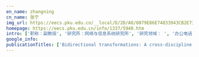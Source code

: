```yaml
---
en_name: zhangning
cn_name: 张宁
img_url: https://eecs.pku.edu.cn/__local/D/2D/A0/0879E86E74833943CB2E732967E_9A3C38CC_BD6.vsb?e=.jpg
homepage: https://eecs.pku.edu.cn/info/1337/5940.htm
intro: ['职称：副教授', '研究所：网络与信息系统研究所', '研究领域： ', '办公电话：86-10-62765806', '电子邮件：nzhang@ pku.edu.cn', '个人主页： ']
google_info: 
publicationTitles: ['Bidirectional transformations: A cross-discipline perspective', 'Towards automatic model synchronization from model transformations', 'A programmable editor for developing structured documents based on bidirectional transformations', 'Bidirectionalization transformation based on automatic derivation of view complement functions', 'Deriving structural hylomorphisms from recursive definitions', 'Bidirectionalizing graph transformations', 'Tupling calculation eliminates multiple data traversals', 'A library of constructive skeletons for sequential style of parallel programming', 'An algebraic approach to bi-directional updating', 'Supporting automatic model inconsistency fixing', 'A calculational fusion system HYLO', 'An injective language for reversible computation', 'Parallelization in calculational forms', 'Formal derivation of efficient parallel programs by construction of list homomorphisms', 'Automatic inversion generates divide-and-conquer parallel programs', 'Supporting runtime software architecture: A bidirectional-transformation-based approach', 'GRoundTram: An integrated framework for developing well-behaved bidirectional model transformations', 'Feature-based classification of bidirectional transformation approaches', 'BiGUL: a formally verified core language for putback-based bidirectional programming', 'Diffusion: Calculating E cient Parallel Programs', 'Generating synchronization engines between running systems and their model-based views', 'The third homomorphism theorem on trees: downward & upward lead to divide-and-conquer', 'Bidirectional interpretation of XQuery', 'Make it practical: A generic linear-time algorithm for solving maximum-weightsum problems', 'Towards a compositional approach to model transformation for software development', 'Maintaining invariant traceability through bidirectional transformations', 'Dagstuhl seminar on bidirectional transformations (BX)', 'Combining syntactic and semantic bidirectionalization', 'Supporting parallel updates with bidirectional model transformations', 'A fusion-embedded skeleton library', 'An accumulative parallel skeleton for all', 'Parallelization via context preservation', 'Systematic development of correct bulk synchronous parallel programs', 'Monadic combinators for" Putback" style bidirectional programming', 'Calculating accumulations', 'Synchronizing concurrent model updates based on bidirectional transformation', 'Parallel skeletons for manipulating general trees', 'Towards automatic parallelization of tree reductions in dynamic programming', 'BiFluX: A bidirectional functional update language for XML', 'Towards systematic parallel programming over mapreduce', 'Parallelization with tree skeletons', 'Toward bidirectionalization of ATL with GRoundTram', 'Delta lenses over inductive types', 'A compositional approach to bidirectional model transformation', 'Ministry of education', 'Systematic derivation of tree contraction algorithms', 'Graph-transformation verification using monadic second-order logic', 'Program calculation in Coq', 'A compositional framework for developing parallel programs on two-dimensional arrays', 'The essence of bidirectional programming', 'Enforcing a security pattern in stakeholder goal models', 'Construction of list homomorphisms by tupling and fusion', 'Gradual refinement', 'Deriving parallel codes via invariants', 'Calculating a New Data Mining Algorithm for', 'Domain-specific optimization strategy for skeleton programs', 'A new parallel skeleton for general accumulative computations', 'How functional programming mattered', 'A dynamic-priority based approach to fixing inconsistent feature models', 'Ptype system: A featherweight parallelizability detector', 'Deterministic second-order patterns', 'Program transformation in calculational form', 'Consistent Web site updating based on bidirectional transformation', 'Validity checking of putback transformations in bidirectional programming', 'Optimization for iterative queries on MapReduce', 'A grammar-based approach to invertible programs', 'Generation of efficient programs for solving maximum multi-marking problems', 'Structural recursion for querying ordered graphs', 'Generate, test, and aggregate', 'Marker-directed optimization of uncal graph transformations', 'Think like a vertex, behave like a function! A functional DSL for vertex-centric big graph processing', 'Efficient query evaluation on distributed graphs with Hadoop environment', 'Enhancing semantic bidirectionalization via shape bidirectionalizer plug-ins', 'Bidirectional transformation" bx"(dagstuhl seminar 11031)', 'TreeCalc: towards programmable structured documents', 'An extension of the acid rain theorem', 'Swin: Towards type-safe java program adaptation between apis', 'Program optimizations and transformations in calculation form', 'Filter-embedding semiring fusion for programming with MapReduce', 'An axiomatic basis for bidirectional programming', 'A clear picture of lens laws', 'Refactoring pattern matching', 'Maximum marking problems with accumulative weight functions', 'Diff: A powerful parallel skeleton', 'Formal derivation of parallel program for 2-dimensional maximum segment sum problem', 'Poet: Privacy on the edge with bidirectional data transformations', 'Transforming programs between apis with many-to-many mappings', 'BiYacc: Roll your parser and reflective printer into one', 'Writing bidirectional model transformations as intentional updates', 'Impact of substrate bias on radiation-induced edge effects in MOSFETs', 'Total ionizing dose effect of 0.18 μm nMOSFETs', 'Promotional transformation of monadic programs', 'Rule-directed code clone synchronization', 'Comprehending ringads', 'Formal derivation and extraction of a parallel program for the all nearest smaller values problem', 'Calculation rules for warming-up in fusion transformation', 'Implementation of Parallel Tree Skeletons on Distributed Systems.', 'Determination of BrO3 − by Flow Injection Analysis with 5-Br-PADAP AND SCN−', 'Towards systematic parallelization of graph transformations over Pregel', 'A parameterized graph transformation calculus for finite graphs with monadic branches', 'Programming with BSP homomorphisms', 'Calculational parallel programming: parallel programming with homomorphism and mapreduce', 'Generators-of-generators library with optimization capabilities in fortress', 'A Java library for bidirectional XML transformation', 'Bidirectionalizing tree transformation languages: A case study', 'Iterative-free program analysis', 'Similarity based retrieval from sequence databases using automata as queries', 'Parsing and reflective printing, bidirectionally', 'Brul: A Putback-Based Bidirectional Transformation Library for Updatable Views.', 'Towards co-evolution in model-driven development via bidirectional higher-order transformation', 'Issues in representing domain-specific concerns in model-driven engineering', 'Total ionizing dose effect in an input/output device for flash memory', 'Beanbag: Operation-based Synchronization with IntraRelations', 'Bidirectionalizing tree transformations', 'An Algebraic Interface for GETA Search Engine', 'Towards a modular program derivation via fusion and tupling', 'Towards Manipulation of Mutually Recursive Functions.', 'Massive chest wall resection and reconstruction for malignant disease', 'Radiation induced inter-device leakage degradation', 'Condensed matter: Structure and mechanical and thermal properties-Pure Noise-Induced Pattern Formations in a Nematic Liquid Crystal', 'An environment for maintaining computation dependency in XML documents', 'A loop optimization technique based on quasi-invariance', 'Calculating an optimal homomorphic algorithm for bracket matching', 'Catamorphism-based transformation of functional programs', 'On early statistical requirements validation of cyber-physical space systems', 'Palgol: A high-level DSL for vertex-centric graph processing with remote data access', 'Reusable self-adaptation through bidirectional programming', 'Towards attribute-based authorisation for bidirectional programming', 'Accumulative computation on MapReduce', 'Minimizing data transfers for regular reachability queries on distributed graphs', 'Supporting feature model refinement with updatable view', 'A web service architecture for bidirectional XML updating', 'A practicable framework for tree reduction under distributed memory environments', 'Swapping arguments and results of recursive functions', 'List Homomorphism with Accumulation.', 'Segmented Diffusion Theorem', 'A View-based Programmable Architecture for Controlling and Integrating Decentralized Data', 'Bias dependence of a deep submicron NMOSFET response to total dose irradiation', 'Tolerating Inconsistency in Feature Models.', 'Bidirectionalizing structural recursion on graphs', 'Type-based specialization of XML transformations', 'Deterministic second-order patterns in program transformation', 'Deterministic higher-order patterns for program transformation', 'Yicho: A system for programming program calculations', 'Loop quasi-invariance code motion', 'Efficient Implementation of Tree Skeletons on Distributed-Memory Parallel Computers', 'Supporting selective undo for refactoring', 'Programming Languages and Systems', 'On-site synchronization of software artifacts', 'Generator-based GG Fortress library', 'Surrounding theorem: developing parallel programs for matrix-convolutions', 'Parallel dynamic programming using data-parallel skeletons', 'Reversing iterations: IO swapping leads you there and back again', 'A type-based approach to parallelization', 'Derivation of a Linear Algorithm for Mining Optimized Gain Association Rules.', 'Calculation carrying programs', 'Modelling and analysing resilient cyber-physical systems', 'ipregel: A combiner-based in-memory shared memory vertex-centric framework', 'Principles and practice of bidirectional programming in BiGUL', 'Towards variability management in bidirectional model transformation', 'Goal modelling for security problem matching and pattern enforcement', 'A framework for synchronization between feature configurations and use cases based on bidirectional programming', 'Decontamination of 2-chloroethyl ethyl sulfide by pulsed corona plasma', 'Game theory based false negative probability of embedded watermark under unintentional and steganalysis attacks', 'Interactive inconsistency fixing in feature modeling', 'Parameterized graph transformation languages with monads', 'NO x storage-reduction catalysis and structure-performance relationship of Pt-BaO catalyst', 'Context-preserving XQuery fusion', 'GRoundTram version 0.9. 3 user manual', 'A compositional approach to bidirectional model transformation', 'A compositional framework for mining longest ranges', 'Calculation carrying programs-how to code program transformations', 'Towards polytypic parallel programming', 'Incrementalization of vertex-centric programs', 'Controlling and sharing distributed data for implementing service alliance', 'Optimizing declarative parallel distributed graph processing by using constraint solvers', 'Context-preserving XQuery fusion', 'Towards bidirectional higher-order transformation for model-driven co-evolution', 'A generate-test-aggregate parallel programming library: systematic parallel programming for MapReduce', 'Marker-directed Optimization of UnCAL Graph Transformations (revised version)', 'blinkit: Maintaining invariant traceability through bidirectional transformations–a technical report', 'Sound and complete validation of graph transformations', 'Translucent Abstraction: Safe Views through Invertible Programming', 'Generator-based GG Fortress library—collection of GGs and theories—', 'Calculus of minimals: Deriving dynamic-programming algorithms based on preservation of monotonicity', 'A bidirectional transformation approach towards automatic model synchronization', 'Bidirectionalizing Xquery: Updating XML Through Materialized Xquery View', 'IO swapping leads you there and back again', 'Design and implementation of general tree skeletons', 'Pruning DOM trees for structured document processing', 'Mmpp: Maximum marking problems in parallel', 'Functional and Logic Programming: 6th International Symposium, FLOPS 2002, Aizu, Japan, September 15-17, 2002. Proceedings', 'A calculational framework for parallelization of sequential programs', 'Cheap tupling in calculational form', 'Making recursions manipulable by constructing mediotypes', 'Generation of program analyzer based on model checking', 'FastSV: a distributed-memory connected component algorithm with fast convergence', 'iPregel: Vertex-centric programmability vs memory efficiency and performance, why choose?', 'Composing Optimization Techniques for Vertex-Centric Graph Processing via Communication Channels', 'Blockchain-based Bidirectional Updates on Fine-grained Medical Data', 'Putback-based bidirectional model transformations', 'Making view update strategies programmable-toward controlling and sharing distributed data', 'Integrating Goal Model into Rule-Based Adaptation', 'Derivation of parallel-efficient structural recursive functions from declarative graph queries', 'The Under-Appreciated Put: Implementing Delta-Alignment in BiGUL', 'Let high-level graph queries be parallel efficient: an approach over structural recursion on pregel', 'Stimuli-Responsive Nanostructured Silica Matrix Targeting Drug Delivery Applications', 'A Novel Digital Watermark Algorithm Based on a Fingerprint Image', 'Performance in software development-Special issue editorial', 'A Generate-Test-Aggregate parallel programming library for systematic parallel programming', 'BiFluX: A Bidirectional Functional Update Language for XML', 'Simulink モデルの保守性向上に向けたクラスタリングおよび UML モデルとの双方向変換に関する研究', 'Theory and Practice of Model Transformations: 5th International Conference, ICMT 2012, Prague, Czech Republic, May 28-29, 2012. Proceedings', 'Manipulating accumulative functions by swapping call-time and return-time computations', 'Systematic Development of Functional Bulk Synchronous Parallel Programs', 'From bidirectional model transformation to model synchronization', 'A Coq Library for Program Calculation', 'On-site synchronizers for multi-view applications', 'Domain-specific optimization for skeleton programs involving neighbor elements', 'In-situ Growth of BN Nanocages', 'Calculating linear time algorithms for solving maximum weightsum problems', 'Solving a class of knapsack problems on recursive data structures', 'A general recursive form for graph traversals and its transformation', 'Generate, test, and aggregate', 'Retentive Lenses', 'Programmable View Update Strategies on Relations', 'Toward Co-existing Database Schemas based on Bidirectional Transformation', 'Model-Driven Design of City Spaces via Bidirectional Transformations', 'Towards Bidirectional Synchronization Between Communicating Processes and Session Types', 'Engineering Adaptive Software Systems: Communications of NII Shonan Meetings', 'Auto-Updating Portable Application Model of Multi-Cloud Marketplace System', 'Design and Engineering of Adaptive Software Systems', 'Bidirectional Transformations for Self-Adaptive Systems', 'A lightweight data sharing system based on bidirectional transformations', 'Extending Fregel for Functional Vertex-centric Graph Processing with Remote Access', 'Message from the Organizers', 'BiFluX: A Bidirectional Functional Update Language for XML', 'Describing Pregel Algorithms with Non-adjacent Data Communication', 'A bidirectional language for parsing and reflective printing', 'Special Focus on Software Engineering for Internet Computing Preface', 'Constructing format-preserving printing from syntax-directed definitions', 'Processing UnQL Graph Queries with Pregel', 'Guest editorial to the special section on model transformation', '『モデル駆動工学の原理と応用』(2) メタモデリングとモデル変換', 'Engineering Shortest Regular Category-Path Queries', 'Bidirectional Programming in BiFluX-A Tutorial–', '特征模型中不一致性的交互式修复', 'Dérivation formelle et extraction d’un programme data-parallele pour le probleme des valeurs inférieures les plus proches', 'Efficient Query Evaluation on Distributed Graph with Hadoop Environment', 'An Experimental Implementation of Self-adjusting Bidirectional Transformations', 'Engineering Adaptive Software Systems (EASSy)', 'Online ISSN: 1349-8606 Progress in Informatics', 'EFFICIENT PARALLEL PROGRAMMING WITH BSP HOMOMORPHISMS', 'Practical aspects of bidirectional graph transformations', 'MapReduce によるグラフ問い合わせの自動並列化', 'Can Graph Transformation be Bidirectionalized? Bidirectional Semantics of Structural Recursion on Graphs', 'Bidirectional Transformation of Model-Driven Spreadsheets', 'First International Workshop on Bidirectional Transformations (BX 2012)', 'View Updatability Checking with Simulation-based Graph Schema', 'Dagstuhl Reports, Vol. 1, Issue 1 ISSN 2192-5283', 'Mathematical Structures in Programming', 'Proceedings of the 4th DIKU-IST Joint Workshop on Foundations of Software', 'Complement L-ficolin Binds to Surface Glycans of HCV and Reduces the Viral Infectivity, and Functions as an Antiviral Opsonin', 'Special Issue on Programming Languages and Systems', 'Tolerating Inconsistency in Feature Models', 'Programming Languages and Systems: 7th Asian Symposium, APLAS 2009, Seoul, Korea, December 14-16, 2009, Proceedings', 'Variable weighted learning algorithm and its convergence rate', 'Software Construction', 'Gettering of TiZrV Coatings on Pipe Inner-Walls of Vacuum System', 'Type Specialization for Effective Bidirectionalization', 'Realizing Bidirectional Graph Transformations From Bidirectional Tree Transformations', 'Bidirectionalizing Tree Transformation Languages: A Case Study', 'Bi-X Core: A General-Purpose Bidirectional Transformation Language', 'Tensile Properties of Under-aged 3J21 Alloy at Low Temperatures [J]', 'idocument builder: An environment for building xml-based interactive teaching materials', 'Yicho version 0.1. 0: User Manual', 'Bidirectionalising HaXML', 'Design and Implementation of Deterministic Higher-order Patterns', 'Bidirectional Scripting for Structured Documents', 'Functional and Logic Programming: 7th International Symposium, FLOPS 2004, Nara, Japan, April 7-9, 2004, Proceedings', 'A Tutorial Implementation of the Diffusion Algorithmic Skeleton with the BSMLlib Library', 'Calculating Tree Nodes Instead of Table Cells', 'A Combinator Library for Specifying Program Transformation', 'A Uniform Approach toward Nested Parallelism', 'An efficient staging algorithm for binding-time analysis', 'the Sixth International Symposium on Functional and Logic Programming.', 'Catamorphic Approach to Program Analysis', 'Parallelizing Polytypic Programs with Accumulations', 'Algebraic construction of graphs with bounded tree width and its applications--Catamorphic Approach to Program Analyses', 'Fusion Transformation on Functional Programs with Regular Patterns', 'An Optimal Staging Algorithm.', 'Similarity Based Retrieval from Sequence Data using Automata as Queries', 'Solving more general maximum-marking problems on recursive data structures', 'Determination of Peaoniflorin and Naringin for Complex Ganxiankang Oral Liquor by RP-HPLC', 'Calculating a New Data Mining Algorithm for Market Basket Analysis (Program Transformation, Symbolic Computation and Algebraic Manipulation)', 'A Case Study on a Modular Transformation Strategy', 'Enhanced Parallelization via Constraints', 'OPTIMIZATION OF ACOUSTIC IMPEDANCE, GEOMETRIC STRUCTURE AND OPERATING CONDITION OF LINERS MOUNTED IN ENGINE DUCT', 'Cheap Tupling Transformation', 'Doctoral Projects Program Committee SEAMS 2019', 'Bidirectional Transformation in Practice', 'Program Committee Research Track Co-Chairs', 'Program Committee for GREENS 2018', 'GREENS 2016', 'Danny Weyns (Chair)', 'Unifying Parsing and Reflective Printing for Fully Disambiguated Grammars', 'Formal Derivation of E cient Parallel Programs by Construction of List Homomorphisms', 'Calculating a New Data Mining Algorithm for', 'Diffusion: Calculating E cient Parallel Programs', 'Automatic Incrementalization of Vertex-Centric Programs', '3rd Workshop on Living with Inconsistencies in Software Development (LWI 2010)', 'Our thanks to those who have helped with this issue of Expert Review of Molecular Diagnostics. Listed below are the authors, referees and others who have kindly given their …', 'Beanbag: A Language for Automatic Model Inconsistency Fixing', 'Beanbag: A Language for Automatic Model Inconsistency Fixing Beanbag: A Language for Automatic Model Inconsistency Fixing g gg y g', 'GRACE TECHNICAL REPORTS', 'Advances in Modeling and Simulation Guest Editor: Jinrong Zhu', 'all WIT ﬁt? ﬂat at IEAT', 'Functional Combinators for “Putback” Style Bidirectional Programming', 'Automatic Parallelization of Graph Queries with MapReduce', 'Bidirectional Transformations for Privacy', 'SM@ RT: Supporting Model-Based Runtime Management', 'Generating Infrastructures for Runtime Architectures based on Model Synchronization', 'A Type-Based Approach to Parallelization Technical Report', 'Beanbag: On-Site Synchronization by Update Propagation', 'FLOPS 2002: functional and logic programming(Aizu, 15-17 September 2002)', 'Warm Fusion in Yicho', 'E-mail: iwasaki@ ipl. ei. tuat. ac. jp', 'Di: A Powerful Parallel Skeleton', 'A Calculational Fusion System', 'A Type System for Parallelization', 'Calculating Linear Time Algorithms for Solving Maximum Weightsum Problems', 'Workshop on Foundations of Software', 'Doo-Hwan Bae KAIST, Korea Xiaoying Bai Tsinghua University, China Fevzi Belli Universität Paderborn, Germany Nikolaj Bjorner Microsoft Research, USA', 'Graph-Query Verification using Monadic Second-Order Logic', 'Generating Synchronizers for Architecture-Based Runtime Management', 'Rewriting XQuery to Avoid Redundant Expressions based on Static Emulation of XML Store', 'GRACE TECHNICAL REPORTS', 'A Language for Bidirectional Updating Based on Injective Mapping']
---
```

